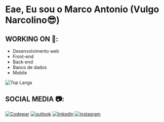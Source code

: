# Eae, Eu sou o Marco Antonio (Vulgo Narcolino😎)

## WORKING ON 💪:

  - Desenvolvimento web
  - Front-end 
  - Back-end
  - Banco de dados 
  - Mobile 

![Top Langs](https://github-readme-stats.vercel.app/api/top-langs/?username=Narcolino&langs_count=8)


## SOCIAL MEDIA 📷:
[![Codewar](https://img.shields.io/badge/Codewars-B1361E?style=for-the-badge&logo=Codewars&logoColor=white)](https://www.codewars.com/users/Narcolino)
[![outlook](https://img.shields.io/badge/Microsoft_Outlook-0078D4?style=for-the-badge&logo=microsoft-outlook&logoColor=white)](mailto:marcoantoniodos_santos@outlook.com)
[![linkedin](https://img.shields.io/badge/LinkedIn-0077B5?style=for-the-badge&logo=linkedin&logoColor=white)](https://www.linkedin.com/in/marco-4ntonio-santos/)
[![instagram](https://img.shields.io/badge/Instagram-E4405F?style=for-the-badge&logo=instagram&logoColor=white)](https://www.instagram.com/marc0_a_santos/)

